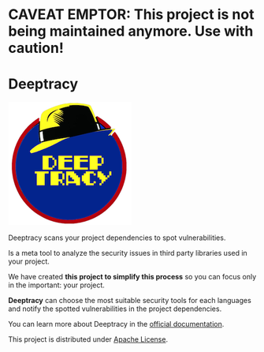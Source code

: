 # CAVEAT EMPTOR: This project is not being maintained anymore. Use with caution!

Deeptracy
=========


![Deeptracy logo](docs/source/_static/deeptracy-logo-small.png)

Deeptracy scans your project dependencies to spot vulnerabilities.

Is a meta tool to analyze the security issues in third party libraries used in
your project.

We have created **this project to simplify this process** so you can focus
only in the important: your project.

**Deeptracy** can choose the most suitable security tools for each languages
and notify the spotted vulnerabilities in the project dependencies.

You can learn more about Deeptracy in the [official documentation](https://deeptracy.readthedocs.io/en/latest/).

This project is distributed under [Apache License](https://github.com/BBVA/deeptracy/blob/master/LICENSE).
